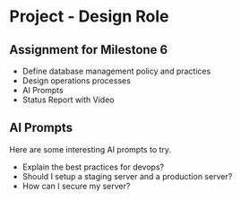 # Project - Design Role

## Assignment for Milestone 6

* Define database management policy and practices
* Design operations processes
* AI Prompts
* Status Report with Video


## AI Prompts

Here are some interesting AI prompts to try.

* Explain the best practices for devops?
* Should I setup a staging server and a production server?
* How can I secure my server?

